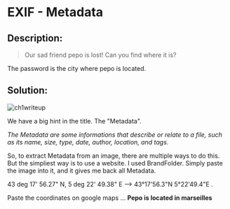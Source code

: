 # EXIF - Metadata

## Description:
> Our sad friend pepo is lost! Can you find where it is?

The password is the city where pepo is located.

## Solution:

![ch1writeup](https://github.com/StalK637466/Notes-Of-Leo/assets/149103445/4e10d36f-4ee5-4299-b6bd-5e82406635fd)

We have a big hint in the title. The "Metadata". 

*The Metadata are some informations that describe or relate to a file, such as its name, size, type, date, author, location, and tags.*



So, to extract Metadata from an image, there are multiple ways to do this. But the simpliest way is to use a website. I used BrandFolder. Simply paste the image into it, and it gives me back all Metadata.

43 deg 17' 56.27" N, 5 deg 22' 49.38" E --> 43°17'56.3"N 5°22'49.4"E .

Paste the coordinates on google maps ...
**Pepo is located in marseilles**






